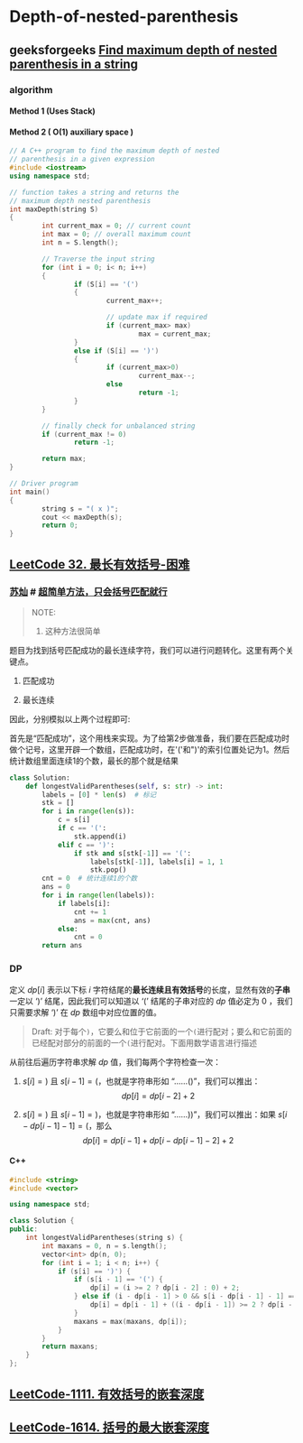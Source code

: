 # Depth-of-nested-parenthesis



## geeksforgeeks [Find maximum depth of nested parenthesis in a string](https://www.geeksforgeeks.org/find-maximum-depth-nested-parenthesis-string/)



### algorithm

#### Method 1 (Uses Stack) 



#### Method 2 ( O(1) auxiliary space ) 


```c++
// A C++ program to find the maximum depth of nested 
// parenthesis in a given expression 
#include <iostream>
using namespace std;

// function takes a string and returns the 
// maximum depth nested parenthesis 
int maxDepth(string S)
{
        int current_max = 0; // current count 
        int max = 0; // overall maximum count 
        int n = S.length();

        // Traverse the input string 
        for (int i = 0; i< n; i++)
        {
                if (S[i] == '(')
                {
                        current_max++;

                        // update max if required 
                        if (current_max> max)
                                max = current_max;
                }
                else if (S[i] == ')')
                {
                        if (current_max>0)
                                current_max--;
                        else
                                return -1;
                }
        }

        // finally check for unbalanced string 
        if (current_max != 0)
                return -1;

        return max;
}

// Driver program 
int main()
{
        string s = "( x )";
        cout << maxDepth(s);
        return 0;
}

```



## [LeetCode 32. 最长有效括号-困难](https://leetcode.cn/problems/longest-valid-parentheses/)



### [苏灿](https://leetcode.cn/u/su-can-t/) # [超简单方法，只会括号匹配就行](https://leetcode.cn/problems/longest-valid-parentheses/solutions/2719468/chao-jian-dan-fang-fa-zhi-hui-gua-hao-pi-nbby/)

> NOTE:
>
> 1. 这种方法很简单

题目为找到括号匹配成功的最长连续字符，我们可以进行问题转化。这里有两个关键点。

1. 匹配成功

2. 最长连续

因此，分别模拟以上两个过程即可: 

首先是“匹配成功”，这个用栈来实现。为了给第2步做准备，我们要在匹配成功时做个记号，这里开辟一个数组，匹配成功时，在'('和")'的索引位置处记为1。然后统计数组里面连续1的个数，最长的那个就是结果



```python
class Solution:
    def longestValidParentheses(self, s: str) -> int:
        labels = [0] * len(s)  # 标记
        stk = []
        for i in range(len(s)):
            c = s[i]
            if c == '(':
                stk.append(i)
            elif c == ')':
                if stk and s[stk[-1]] == '(':
                    labels[stk[-1]], labels[i] = 1, 1
                    stk.pop()
        cnt = 0  # 统计连续1的个数
        ans = 0
        for i in range(len(labels)):
            if labels[i]:
                cnt += 1
                ans = max(cnt, ans)
            else:
                cnt = 0
        return ans

```



### DP

定义 $dp[i]$ 表示以下标 *i* 字符结尾的**最长连续且有效括号**的长度，显然有效的**子串**一定以 ‘)’ 结尾，因此我们可以知道以 ‘(’ 结尾的子串对应的 *dp* 值必定为 0 ，我们只需要求解 ‘)’ 在 *dp* 数组中对应位置的值。

> Draft: 对于每个`)`，它要么和位于它前面的一个`(`进行配对；要么和它前面的已经配对部分的前面的一个`(`进行配对。下面用数学语言进行描述

从前往后遍历字符串求解 *dp* 值，我们每两个字符检查一次：

1. $s[i]=)$ 且 $s[i−1]=($，也就是字符串形如 “……()”，我们可以推出：
   $$
   dp[i]=dp[i−2]+2
   $$
    

2. $s[i]=)$ 且 $s[i−1]=)$，也就是字符串形如 “……))”，我们可以推出：如果 $s[i−dp[i−1]−1]=($，那么 
   $$
   dp[i]=dp[i−1]+dp[i−dp[i−1]−2]+2
   $$
   

#### C++

```c++
#include <string>
#include <vector>

using namespace std;

class Solution {
public:
    int longestValidParentheses(string s) {
        int maxans = 0, n = s.length();
        vector<int> dp(n, 0);
        for (int i = 1; i < n; i++) {
            if (s[i] == ')') {
                if (s[i - 1] == '(') {
                    dp[i] = (i >= 2 ? dp[i - 2] : 0) + 2;
                } else if (i - dp[i - 1] > 0 && s[i - dp[i - 1] - 1] == '(') {
                    dp[i] = dp[i - 1] + ((i - dp[i - 1]) >= 2 ? dp[i - dp[i - 1] - 2] : 0) + 2;
                }
                maxans = max(maxans, dp[i]);
            }
        }
        return maxans;
    }
};

```



## [LeetCode-1111. 有效括号的嵌套深度](https://leetcode.cn/problems/maximum-nesting-depth-of-two-valid-parentheses-strings/)



## [LeetCode-1614. 括号的最大嵌套深度](https://leetcode.cn/problems/maximum-nesting-depth-of-the-parentheses/)

